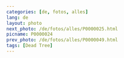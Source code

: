 ```yaml
---
categories: [de, fotos, alles]
lang: de
layout: photo
next_photo: /de/fotos/alles/P0000025.html
picname: P0000024
prev_photo: /de/fotos/alles/P0000049.html
tags: [Dead Tree]
---
```


